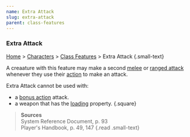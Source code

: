 ```yaml
---
name: Extra Attack
slug: extra-attack
parent: class-features
---
```

### Extra Attack
[Home](dm-operations-center) > [Characters](characters) > [Class Features](class-featuers) > Extra Attack {.small-text}

A creaature with this feature may make a second [melee](attack-melee) or [ranged attack](attack-ranged) whenever they use their [action](action) to make an attack.

Extra Attack cannot be used with:
- a [bonus action](bonus-action) attack.
- a weapon that has the [loading](weapon-properties) property.
{.square}

> **Sources** <br/>
> System Reference Document, p. 93<br/>
> Player's Handbook, p. 49, 147
{.read .small-text}